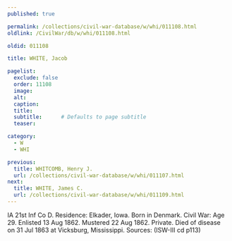 ```yaml
---
published: true

permalink: /collections/civil-war-database/w/whi/011108.html
oldlink: /CivilWar/db/w/whi/011108.html

oldid: 011108

title: WHITE, Jacob

pagelist:
  exclude: false
  order: 11108
  image: 
  alt:
  caption:
  title:
  subtitle:      # Defaults to page subtitle
  teaser:

category: 
  - W 
  - WHI

previous:
  title: WHITCOMB, Henry J.
  url: /collections/civil-war-database/w/whi/011107.html  
next:
  title: WHITE, James C.
  url: /collections/civil-war-database/w/whi/011109.html   
---
```

IA 21st Inf Co D. Residence: Elkader, Iowa. Born in Denmark. Civil War: Age 29. Enlisted 13 Aug 1862. Mustered 22 Aug 1862. Private. Died of disease on 31 Jul 1863 at Vicksburg, Mississippi. Sources: (ISW-III cd p113)